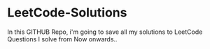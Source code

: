 # LeetCode-Solutions
In this GITHUB Repo, i'm going to save all my solutions to LeetCode Questions I solve from Now onwards..
